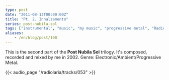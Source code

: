 ```yaml
---
type: post
date: "2011-08-13T00:00:00Z"
title: "Pt. 2. Innalzamento"
series: post-nubila-sol
tags: ["instrumental", "music", "my music", "progressive metal", "Radiolaria"]
aliases:
    - /en/blog/post/108
---
```


This is the second part of the **Post Nubila Sol** trilogy. It's composed, recorded and mixed by me in 2002. Genre: Electronic/Ambient/Progressive Metal.

<!--more-->

{{< audio_page "/radiolaria/tracks/053" >}}
